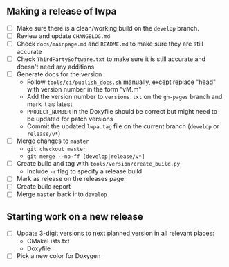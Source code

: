 ## Making a release of lwpa

- [ ] Make sure there is a clean/working build on the `develop` branch.
- [ ] Review and update `CHANGELOG.md`
- [ ] Check `docs/mainpage.md` and `README.md` to make sure they are still accurate
- [ ] Check `ThirdPartySoftware.txt` to make sure it is still accurate and doesn't need any
      additions
- [ ] Generate docs for the version
  * Follow `tools/ci/publish_docs.sh` manually, except replace "head" with version number in the
    form "vM.m"
  * Add the version number to `versions.txt` on the `gh-pages` branch and mark it as latest
  * `PROJECT_NUMBER` in the Doxyfile should be correct but might need to be updated for patch
    versions
  * Commit the updated `lwpa.tag` file on the current branch (`develop` or `release/v*`)
- [ ] Merge changes to `master`
  * `git checkout master`
  * `git merge --no-ff [develop|release/v*]`
- [ ] Create build and tag with `tools/version/create_build.py`
  * Include `-r` flag to specify a release build
- [ ] Mark as release on the releases page
- [ ] Create build report
- [ ] Merge `master` back into `develop`

## Starting work on a new release

- [ ] Update 3-digit versions to next planned version in all relevant places:
  * CMakeLists.txt
  * Doxyfile
- [ ] Pick a new color for Doxygen
